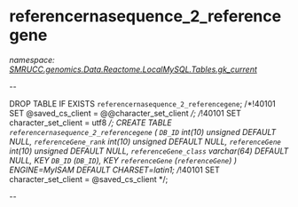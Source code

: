 ﻿# referencernasequence_2_referencegene
_namespace: [SMRUCC.genomics.Data.Reactome.LocalMySQL.Tables.gk_current](./index.md)_

--
 
 DROP TABLE IF EXISTS `referencernasequence_2_referencegene`;
 /*!40101 SET @saved_cs_client = @@character_set_client */;
 /*!40101 SET character_set_client = utf8 */;
 CREATE TABLE `referencernasequence_2_referencegene` (
 `DB_ID` int(10) unsigned DEFAULT NULL,
 `referenceGene_rank` int(10) unsigned DEFAULT NULL,
 `referenceGene` int(10) unsigned DEFAULT NULL,
 `referenceGene_class` varchar(64) DEFAULT NULL,
 KEY `DB_ID` (`DB_ID`),
 KEY `referenceGene` (`referenceGene`)
 ) ENGINE=MyISAM DEFAULT CHARSET=latin1;
 /*!40101 SET character_set_client = @saved_cs_client */;
 
 --





